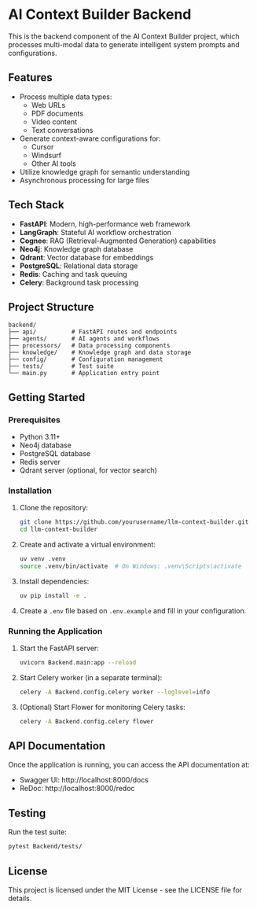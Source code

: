 # AI Context Builder Backend

This is the backend component of the AI Context Builder project, which processes multi-modal data to generate intelligent system prompts and configurations.

## Features

- Process multiple data types:
  - Web URLs
  - PDF documents
  - Video content
  - Text conversations
- Generate context-aware configurations for:
  - Cursor
  - Windsurf
  - Other AI tools
- Utilize knowledge graph for semantic understanding
- Asynchronous processing for large files

## Tech Stack

- **FastAPI**: Modern, high-performance web framework
- **LangGraph**: Stateful AI workflow orchestration
- **Cognee**: RAG (Retrieval-Augmented Generation) capabilities
- **Neo4j**: Knowledge graph database
- **Qdrant**: Vector database for embeddings
- **PostgreSQL**: Relational data storage
- **Redis**: Caching and task queuing
- **Celery**: Background task processing

## Project Structure

```
backend/
├── api/          # FastAPI routes and endpoints
├── agents/       # AI agents and workflows
├── processors/   # Data processing components
├── knowledge/    # Knowledge graph and data storage
├── config/       # Configuration management
├── tests/        # Test suite
└── main.py       # Application entry point
```

## Getting Started

### Prerequisites

- Python 3.11+
- Neo4j database
- PostgreSQL database
- Redis server
- Qdrant server (optional, for vector search)

### Installation

1. Clone the repository:
   ```bash
   git clone https://github.com/yourusername/llm-context-builder.git
   cd llm-context-builder
   ```

2. Create and activate a virtual environment:
   ```bash
   uv venv .venv
   source .venv/bin/activate  # On Windows: .venv\Scripts\activate
   ```

3. Install dependencies:
   ```bash
   uv pip install -e .
   ```

4. Create a `.env` file based on `.env.example` and fill in your configuration.

### Running the Application

1. Start the FastAPI server:
   ```bash
   uvicorn Backend.main:app --reload
   ```

2. Start Celery worker (in a separate terminal):
   ```bash
   celery -A Backend.config.celery worker --loglevel=info
   ```

3. (Optional) Start Flower for monitoring Celery tasks:
   ```bash
   celery -A Backend.config.celery flower
   ```

## API Documentation

Once the application is running, you can access the API documentation at:
- Swagger UI: http://localhost:8000/docs
- ReDoc: http://localhost:8000/redoc

## Testing

Run the test suite:
```bash
pytest Backend/tests/
```

## License

This project is licensed under the MIT License - see the LICENSE file for details. 